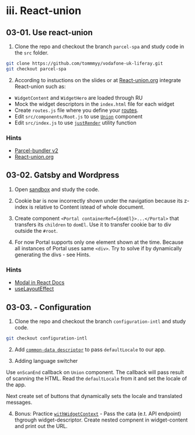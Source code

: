 # iii. React-union 

## 03-01. Use react-union 
1. Clone the repo and checkout the branch `parcel-spa` and study code in the `src` folder.

```sh
git clone https://github.com/tommmyy/vodafone-uk-liferay.git
git checkout parcel-spa
```

2. According to instuctions on the slides or at [React-union.org](https://react-union.org/) integrate React-union such as:
- `WidgetContent` and `WidgetHero` are loaded through RU
- Mock the widget descriptors in the `index.html` file for each widget
- Create `routes.js` file where you define your [routes](https://react-union.org/union-component-union#route).
- Edit `src/components/Root.js` to use [`Union`](https://react-union.org/union-component-union) component
- Edit `src/index.js` to use [`justRender`](https://react-union.org/union-component-utilities#code-classlanguage-textjustrendercode) utility function 

### Hints	
* [Parcel-bundler v2](https://github.com/parcel-bundler/parcel)
* [React-union.org](https://react-union.org/)

## 03-02. Gatsby and Wordpress
1. Open [sandbox](https://codesandbox.io/s/twilight-shape-5n2xj) and study the code.

2. Cookie bar is now incorrectly shown under the navigation because its z-index is relative to Content istead of whole document.

3. Create component `<Portal containerRef={domEl}>...</Portal>` that transfers its `children` to `domEl`. Use it to transfer cookie bar to div outside the `#root`.

4. For now Portal supports only one element shown at the time. Because all instances of Portal uses same `<div>`. Try to solve if by dynamically generating the divs - see Hints.


### Hints
- [Modal in React Docs](https://reactjs.org/docs/portals.html)
- [useLayoutEffect](https://reactjs.org/docs/hooks-reference.html#uselayouteffect)

## 03-03. - Configuration
1. Clone the repo and checkout the branch `configuration-intl` and study code.

```sh
git checkout configuration-intl 
```

2. Add [`common-data descriptor`](https://react-union.org/union-component-common-data-descriptors) to pass `defaultLocale` to our app.

3. Adding language switcher 

Use `onScanEnd` callback on `Union` component. The callback will pass result of scanning the HTML. Read the `defaultLocale` from it and set the locale of the app.

Next create set of buttons that dynamically sets the locale and translated messages.

4. Bonus: Practice [`withWidgetContext`](https://react-union.org/union-component-withwidgetcontext) -  Pass the cata (e.t. API endpoint) thgrough widget-descriptor. Create nested compnent in widget-content and print out the URL.
